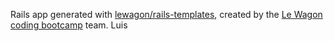 Rails app generated with [lewagon/rails-templates](https://github.com/lewagon/rails-templates), created by the [Le Wagon coding bootcamp](https://www.lewagon.com) team.
Luis

